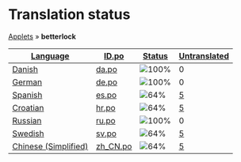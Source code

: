 <h1>Translation status</h1>
<p>
  <a href="tables/README.md">Applets</a> &#187; <b>betterlock</b>
</p>

<table>
  <thead>
    <tr>
      <th>
        <a href="#" id="language">Language</a>
      </th>
      <th>
        <a href="#" id="idpo">ID.po</a>
      </th>
      <th>
        <a href="#" id="status">Status</a>
      </th>
      <th>
        <a href="#" id="untranslated">Untranslated</a>
      </th>
    </tr>
  </thead>
  <tbody>
    <tr>
      <td class="language" data-value="Danish">
        <a href="tables/da.md">Danish</a>
      </td>
      <td class="idpo" data-value="da">
        <a href="po/betterlock/da.po">da.po</a>
      </td>
      <td class="status" data-value="100">
        <img src="http://progressed.io/bar/100" alt="100%" />
      </td>
      <td class="untranslated" data-value="0">
        0
      </td>
    </tr>
    <tr>
      <td class="language" data-value="German">
        <a href="tables/de.md">German</a>
      </td>
      <td class="idpo" data-value="de">
        <a href="po/betterlock/de.po">de.po</a>
      </td>
      <td class="status" data-value="100">
        <img src="http://progressed.io/bar/100" alt="100%" />
      </td>
      <td class="untranslated" data-value="0">
        0
      </td>
    </tr>
    <tr>
      <td class="language" data-value="Spanish">
        <a href="tables/es.md">Spanish</a>
      </td>
      <td class="idpo" data-value="es">
        <a href="po/betterlock/es.po">es.po</a>
      </td>
      <td class="status" data-value="64">
        <img src="http://progressed.io/bar/64" alt="64%" />
      </td>
      <td class="untranslated" data-value="5">
        <a href="po/betterlock/_es.po">5</a>
      </td>
    </tr>
    <tr>
      <td class="language" data-value="Croatian">
        <a href="tables/hr.md">Croatian</a>
      </td>
      <td class="idpo" data-value="hr">
        <a href="po/betterlock/hr.po">hr.po</a>
      </td>
      <td class="status" data-value="64">
        <img src="http://progressed.io/bar/64" alt="64%" />
      </td>
      <td class="untranslated" data-value="5">
        <a href="po/betterlock/_hr.po">5</a>
      </td>
    </tr>
    <tr>
      <td class="language" data-value="Russian">
        <a href="tables/ru.md">Russian</a>
      </td>
      <td class="idpo" data-value="ru">
        <a href="po/betterlock/ru.po">ru.po</a>
      </td>
      <td class="status" data-value="100">
        <img src="http://progressed.io/bar/100" alt="100%" />
      </td>
      <td class="untranslated" data-value="0">
        0
      </td>
    </tr>
    <tr>
      <td class="language" data-value="Swedish">
        <a href="tables/sv.md">Swedish</a>
      </td>
      <td class="idpo" data-value="sv">
        <a href="po/betterlock/sv.po">sv.po</a>
      </td>
      <td class="status" data-value="64">
        <img src="http://progressed.io/bar/64" alt="64%" />
      </td>
      <td class="untranslated" data-value="5">
        <a href="po/betterlock/_sv.po">5</a>
      </td>
    </tr>
    <tr>
      <td class="language" data-value="Chinese (Simplified)">
        <a href="tables/zh_CN.md">Chinese (Simplified)</a>
      </td>
      <td class="idpo" data-value="zh_CN">
        <a href="po/betterlock/zh_CN.po">zh_CN.po</a>
      </td>
      <td class="status" data-value="64">
        <img src="http://progressed.io/bar/64" alt="64%" />
      </td>
      <td class="untranslated" data-value="5">
        <a href="po/betterlock/_zh_CN.po">5</a>
      </td>
    </tr>
  </tbody>
</table>

